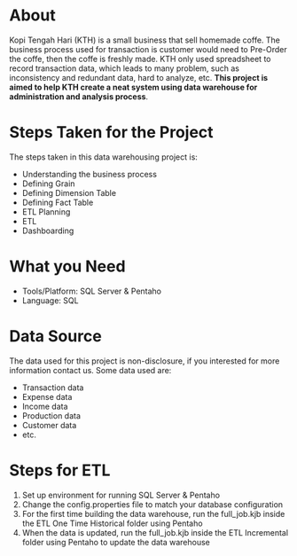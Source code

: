 # About
Kopi Tengah Hari (KTH) is a small business that sell homemade coffe. The business process used for transaction is customer would need to Pre-Order the coffe, then the coffe is freshly made. KTH only used spreadsheet to record transaction data, which leads to many problem, such as inconsistency and redundant data, hard to analyze, etc. **This project is aimed to help KTH create a neat system using data warehouse for administration and analysis process**. 

# Steps Taken for the Project
The steps taken in this data warehousing project is:
- Understanding the business process
- Defining Grain
- Defining Dimension Table
- Defining Fact Table
- ETL Planning
- ETL
- Dashboarding

# What you Need
- Tools/Platform: SQL Server & Pentaho
- Language: SQL

# Data Source
The data used for this project is non-disclosure, if you interested for more information contact us. 
Some data used are:
- Transaction data
- Expense data
- Income data
- Production data
- Customer data
- etc.

# Steps for ETL
1. Set up environment for running SQL Server & Pentaho
2. Change the config.properties file to match your database configuration
3. For the first time building the data warehouse, run the full_job.kjb inside the ETL One Time Historical folder using Pentaho
4. When the data is updated, run the full_job.kjb inside the ETL Incremental folder using Pentaho to update the data warehouse


